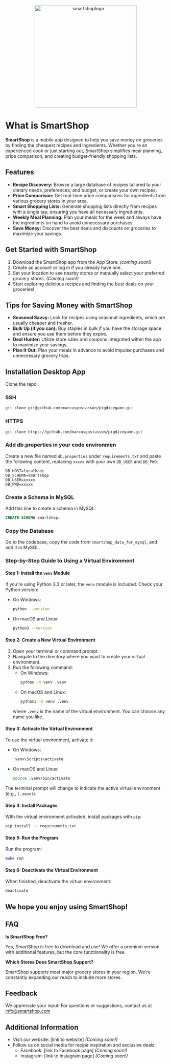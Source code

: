 <p align="center">
    <img width="320" alt="smartshoplogo" src="https://github.com/marcusgostasson/smartshop/assets/143846336/f1097435-1004-411d-8747-279634d3da42">
</p>

# What is SmartShop

**SmartShop** is a mobile app designed to help you save money on groceries by finding the cheapest recipes and ingredients. Whether you're an experienced cook or just starting out, SmartShop simplifies meal planning, price comparison, and creating budget-friendly shopping lists.

## Features

- **Recipe Discovery:** Browse a large database of recipes tailored to your dietary needs, preferences, and budget, or create your own recipes.
- **Price Comparison:** Get real-time price comparisons for ingredients from various grocery stores in your area.
- **Smart Shopping Lists:** Generate shopping lists directly from recipes with a single tap, ensuring you have all necessary ingredients.
- **Weekly Meal Planning:** Plan your meals for the week and always have the ingredients on hand to avoid unnecessary purchases.
- **Save Money:** Discover the best deals and discounts on groceries to maximize your savings.

## Get Started with SmartShop

1. Download the SmartShop app from the App Store: *(coming soon!)*
2. Create an account or log in if you already have one.
3. Set your location to see nearby stores or manually select your preferred grocery stores. *(Coming soon!)*
4. Start exploring delicious recipes and finding the best deals on your groceries!

## Tips for Saving Money with SmartShop

- **Seasonal Savvy:** Look for recipes using seasonal ingredients, which are usually cheaper and fresher.
- **Bulk Up (if you can):** Buy staples in bulk if you have the storage space and ensure you use them before they expire.
- **Deal Hunter:** Utilize store sales and coupons integrated within the app to maximize your savings.
- **Plan It Out:** Plan your meals in advance to avoid impulse purchases and unnecessary grocery trips.

## Installation Desktop App

Clone the repo:

### SSH

```sh
git clone git@github.com:marcusgostasson/pigdicegame.git
```

### HTTPS

```sh
git clone https://github.com/marcusgostasson/pigdicegame.git
```

### Add db.properties in your code environmen

Create a new file named `db.properties` under `requirements.txt` and paste the following content, replacing `xxxxx` with your own `DB_USER` and `DB_PWD`:

```
DB_HOST=localhost
DB_SCHEMA=smartshop
DB_USER=xxxxx
DB_PWD=xxxxx
```

### Create a Schema in MySQL

Add this line to create a schema in MySQL:

```sql
CREATE SCHEMA smartshop;
```

### Copy the Database

Go to the codebase, copy the code from `smartshop_data_for_mysql`, and add it in MySQL.

### Step-by-Step Guide to Using a Virtual Environment

#### Step 1: Install the `venv` Module

If you're using Python 3.3 or later, the `venv` module is included. Check your Python version:

- On Windows:
  ```sh
  python --version
  ```
- On macOS and Linux:
  ```sh
  python3 --version
  ```

#### Step 2: Create a New Virtual Environment

1. Open your terminal or command prompt.
2. Navigate to the directory where you want to create your virtual environment.
3. Run the following command:
   - On Windows:
     ```sh
     python -m venv .venv
     ```
   - On macOS and Linux:
     ```sh
     python3 -m venv .venv
     ```
   where `.venv` is the name of the virtual environment. You can choose any name you like.

#### Step 3: Activate the Virtual Environment

To use the virtual environment, activate it:

- On Windows:
  ```sh
  .venv\Scripts\activate
  ```
- On macOS and Linux:
  ```sh
  source .venv/bin/activate
  ```

The terminal prompt will change to indicate the active virtual environment (e.g., `(.venv)`).

#### Step 4: Install Packages

With the virtual environment activated, install packages with `pip`:

```sh
pip install -r requirements.txt
```

#### Step 5: Run the Program

Run the program:

```sh
make run
```

#### Step 6: Deactivate the Virtual Environment

When finished, deactivate the virtual environment:

```sh
deactivate
```

## We hope you enjoy using SmartShop!

## FAQ

**Is SmartShop Free?**

Yes, SmartShop is free to download and use! We offer a premium version with additional features, but the core functionality is free.

**Which Stores Does SmartShop Support?**

SmartShop supports most major grocery stores in your region. We're constantly expanding our reach to include more stores.

## Feedback

We appreciate your input! For questions or suggestions, contact us at [info@smartshop.com](mailto:info@smartshop.com)

## Additional Information

- Visit our website: [link to website] *(Coming soon!)*
- Follow us on social media for recipe inspiration and exclusive deals:
  - Facebook: [link to Facebook page] *(Coming soon!)*
  - Instagram: [link to Instagram page] *(Coming soon!)*
